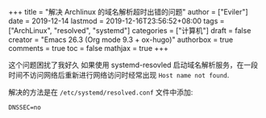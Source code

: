 +++
title = "解决 Archlinux 的域名解析超时出错的问题"
author = ["Eviler"]
date = 2019-12-14
lastmod = 2019-12-16T23:56:52+08:00
tags = ["ArchLinux", "resolved", "systemd"]
categories = ["计算机"]
draft = false
creator = "Emacs 26.3 (Org mode 9.3 + ox-hugo)"
authorbox = true
comments = true
toc = false
mathjax = true
+++

这个问题困扰了我好久 如果使用 systemd-resovled 启动域名解析服务，在一段时间不访问网络后重新进行网络访问时经常出现 `Host name not found`.

<!--more-->

解决的方法是在 `/etc/systemd/resolved.conf` 文件中添加:

```text
DNSSEC=no
```
